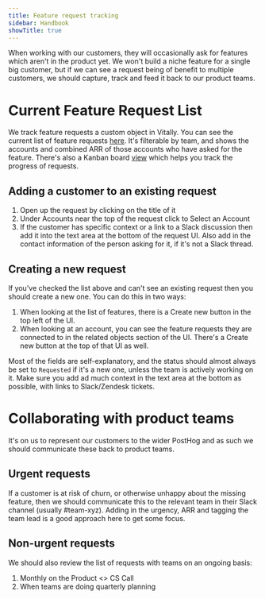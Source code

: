 ```yaml
---
title: Feature request tracking
sidebar: Handbook
showTitle: true
---
```


When working with our customers, they will occasionally ask for features which aren't in the product yet. We won't build a niche feature for a single big customer, but if we can see a request being of benefit to multiple customers, we should capture, track and feed it back to our product teams.

# Current Feature Request List

We track feature requests a custom object in Vitally.  You can see the current list of feature requests [here](https://posthog.vitally-eu.io/hubs/152ccd4c-c7b2-4508-865b-b08fea5c3dc6/413939d5-0d20-40d5-963e-5987dcbae345).  It's filterable by team, and shows the accounts and combined ARR of those accounts who have asked for the feature.  There's also a Kanban board [view](https://posthog.vitally-eu.io/hubs/152ccd4c-c7b2-4508-865b-b08fea5c3dc6/a5747096-f417-4536-9ca3-4a1d0ef09534) which helps you track the progress of requests.

## Adding a customer to an existing request

1. Open up the request by clicking on the title of it
2. Under Accounts near the top of the request click to Select an Account
3. If the customer has specific context or a link to a Slack discussion then add it into the text area at the bottom of the request UI.  Also add in the contact information of the person asking for it, if it's not a Slack thread.

## Creating a new request

If you've checked the list above and can't see an existing request then you should create a new one.  You can do this in two ways:

1. When looking at the list of features, there is a Create new button in the top left of the UI.
2. When looking at an account, you can see the feature requests they are connected to in the related objects section of the UI.  There's a Create new button at the top of that UI as well.

Most of the fields are self-explanatory, and the status should almost always be set to `Requested` if it's a new one, unless the team is actively working on it.  Make sure you add ad much context in the text area at the bottom as possible, with links to Slack/Zendesk tickets.

# Collaborating with product teams

It's on us to represent our customers to the wider PostHog and as such we should communicate these back to product teams.

## Urgent requests

If a customer is at risk of churn, or otherwise unhappy about the missing feature, then we should communicate this to the relevant team in their Slack channel (usually #team-xyz).  Adding in the urgency, ARR and tagging the team lead is a good approach here to get some focus.

## Non-urgent requests

We should also review the list of requests with teams on an ongoing basis:

1. Monthly on the Product <> CS Call
2. When teams are doing quarterly planning